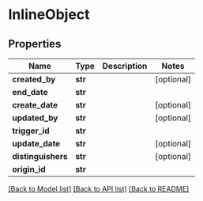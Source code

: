 # InlineObject

## Properties
Name | Type | Description | Notes
------------ | ------------- | ------------- | -------------
**created_by** | **str** |  | [optional] 
**end_date** | **str** |  | 
**create_date** | **str** |  | [optional] 
**updated_by** | **str** |  | [optional] 
**trigger_id** | **str** |  | 
**update_date** | **str** |  | [optional] 
**distinguishers** | **str** |  | [optional] 
**origin_id** | **str** |  | 

[[Back to Model list]](../README.md#documentation-for-models) [[Back to API list]](../README.md#documentation-for-api-endpoints) [[Back to README]](../README.md)


